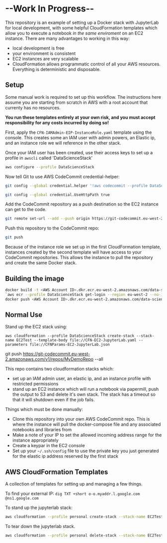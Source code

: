 # --Work In Progress--

This repository is an example of setting up a Docker stack with JupyterLab for local development, with some helpful CloudFormation templates which allow you to execute a notebook *in the same enviroment* on an EC2 instance. There are many advantages to working in this way:

* local development is free
* your environment is consistent
* EC2 instances are very scalable
* CloudFormation allows programmatic control of all your AWS resources. Everything is deterministic and disposable.

## Setup

Some manual work is required to set up this workflow. The instructions here assume you are starting from scratch in AWS with a root account that currenty has no resources. 

**You run these templates entirely at your own risk, and you must accept responsibility for any costs incurred by doing so!**

First, apply the `CFN-IAMAdmin-EIP-InstanceRole.yaml` template using the console. This creates some an IAM user with admin powers, an Elastic ip, and an instance role we will reference in the other stack.

Once your IAM user has been created, use their access keys to set up a profile in `awscli` called 'DataScienceStack'

```bash
aws configure --profile DataScienceStack
```

Now tell Git to use AWS CodeCommit credential-helper:

```bash
git config --global credential.helper '!aws codecommit --profile DataScienceStack credential-helper $@'
```
```bash
git config --global credential.UseHttpPath true
```

Add the CodeCommit repository as a push destination so the EC2 instance can get to the code.

```bash
git remote set-url --add --push origin https://git-codecommit.eu-west-2.amazonaws.com/v1/repos/DataScienceStack
```

Push this repository to the CodeCommit repo:

```bash
git push
```

Because of the instance role we set up in the first CloudFormation template, instances created by the second template will have access to your CodeCommit repositories. This allows the instance to pull the repository and create the same Docker stack.

## Building the image

```bash
docker build -t <AWS Account ID>.dkr.ecr.eu-west-2.amazonaws.com/data-science-stack .
`aws ecr --profile DataScienceStack get-login --region eu-west-2 --no-include-email`
docker push <AWS Account ID>.dkr.ecr.eu-west-2.amazonaws.com/data-science-stack
```

## Normal Use

Stand up the EC2 stack using:

`aws cloudformation --profile DataScienceStack create-stack --stack-name EC2Test --template-body file://CFN-EC2-JupyterLab.yaml --parameters file://CFNParams-EC2-JupyterLab.json`

git push https://git-codecommit.eu-west-2.amazonaws.com/v1/repos/MyDemoRepo --all

This repo contains two cloudformation stacks which:

* set up an IAM admin user, an elastic ip, and an instance profile with restricted permissions
* stand up an EC2 instance which will run a notebook via papermill, push the output to S3 and delete it's own stack. The stack  has a timeout so that it will shutdown even if the job fails.

Things which must be done manually:

* Clone this repository into your own AWS CodeCommit repo. This is where the instance will pull the docker-compose file and any associated notebooks and libraries from
* Make a note of your IP to set the allowed incoming address range for the instance appropriately
* Create a keypar in the EC2 console
* Set up your `~/.ssh/config` file to use the private key you just generated for the elastic ip address reserved by the first stack

## AWS CloudFormation Templates

A collection of templates for setting up and managing a few things.

To find your external IP:
`dig TXT +short o-o.myaddr.l.google.com @ns1.google.com`

To stand up the jupyterlab stack:
```bash
aws cloudformation --profile personal create-stack --stack-name EC2Test --template-body file://EC2InstanceWithSecurityGroupSample.yaml --parameters file://EC2Parameters.json
```

To tear down the jupyterlab stack.
```bash
aws cloudformation --profile personal delete-stack --stack-name EC2Test
```
